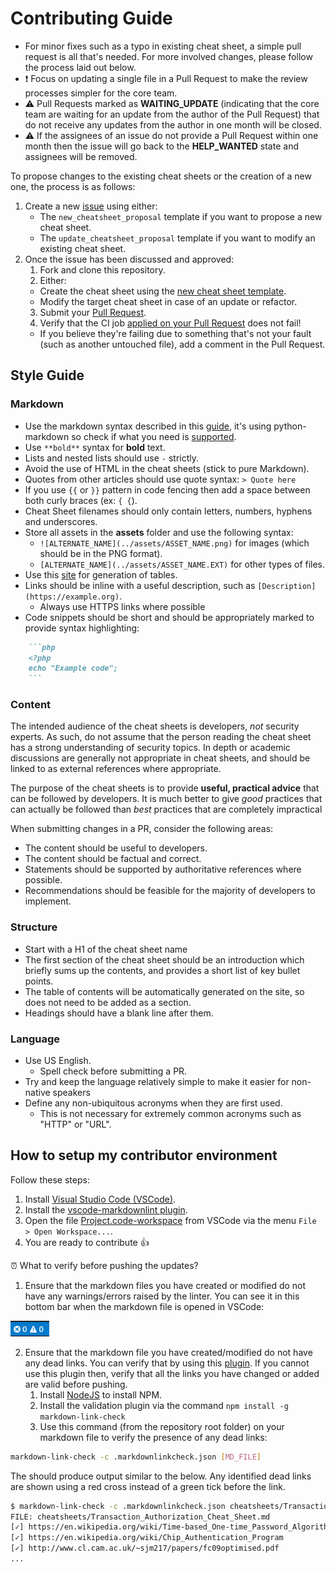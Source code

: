 # Contributing Guide

- For minor fixes such as a typo in existing cheat sheet, a simple pull request is all that's needed. For more involved changes, please follow the process laid out below.
- :heavy_exclamation_mark: Focus on updating a single file in a Pull Request to make the review processes simpler for the core team.
- :warning: Pull Requests marked as **WAITING_UPDATE** (indicating that the core team are waiting for an update from the author of the Pull Request) that do not receive any updates from the author in one month will be closed.
- :warning: If the assignees of an issue do not provide a Pull Request within one month then the issue will go back to the **HELP_WANTED** state and assignees will be removed.

To propose changes to the existing cheat sheets or the creation of a new one, the process is as follows:

1. Create a new [issue](https://github.com/OWASP/CheatSheetSeries/issues/new/choose) using either:
   - The `new_cheatsheet_proposal` template if you want to propose a new cheat sheet.
   - The `update_cheatsheet_proposal` template if you want to modify an existing cheat sheet.
2. Once the issue has been discussed and approved:
    1. Fork and clone this repository.
    2. Either:
      - Create the cheat sheet using the [new cheat sheet template](templates/New_CheatSheet.md).
      - Modify the target cheat sheet in case of an update or refactor.
    3. Submit your [Pull Request](https://help.github.com/articles/creating-a-pull-request/).
    4. Verify that the CI job [applied on your Pull Request](https://travis-ci.org/OWASP/CheatSheetSeries/pull_requests) does not fail!
      - If you believe they're failing due to something that's not your fault (such as another untouched file), add a comment in the Pull Request.

## Style Guide

### Markdown

- Use the markdown syntax described in this [guide](https://daringfireball.net/projects/markdown/syntax), it's using python-markdown so check if what you need is [supported](https://python-markdown.github.io/#support).
- Use `**bold**` syntax for **bold** text.
- Lists and nested lists should use `-` strictly.
- Avoid the use of HTML in the cheat sheets (stick to pure Markdown).
- Quotes from other articles should use quote syntax: `> Quote here`
- If you use `{{` or `}}` pattern in code fencing then add a space between both curly braces (ex: `{ {`).
- Cheat Sheet filenames should only contain letters, numbers, hyphens and underscores.
- Store all assets in the **assets** folder and use the following syntax:
    - `![ALTERNATE_NAME](../assets/ASSET_NAME.png)` for images (which should be in the PNG format).
    - `[ALTERNATE_NAME](../assets/ASSET_NAME.EXT)` for other types of files.
- Use this [site](https://www.tablesgenerator.com/markdown_tables) for generation of tables.
- Links should be inline with a useful description, such as `[Description](https://example.org)`.
    - Always use HTTPS links where possible
- Code snippets should be short and should be appropriately marked to provide syntax highlighting:

```md
    ```php
    <?php
    echo "Example code";
    ```
```

### Content

The intended audience of the cheat sheets is developers, _not_ security experts. As such, do not assume that the person reading the cheat sheet has a strong understanding of security topics. In depth or academic discussions are generally not appropriate in cheat sheets, and should be linked to as external references where appropriate.

The purpose of the cheat sheets is to provide **useful, practical advice** that can be followed by developers. It is much better to give _good_ practices that can actually be followed than _best_ practices that are completely impractical

When submitting changes in a PR, consider the following areas:

- The content should be useful to developers.
- The content should be factual and correct.
- Statements should be supported by authoritative references where possible.
- Recommendations should be feasible for the majority of developers to implement.

### Structure

- Start with a H1 of the cheat sheet name
- The first section of the cheat sheet should be an introduction which briefly sums up the contents, and provides a short list of key bullet points.
- The table of contents will be automatically generated on the site, so does not need to be added as a section.
- Headings should have a blank line after them.

### Language

- Use US English.
    - Spell check before submitting a PR.
- Try and keep the language relatively simple to make it easier for non-native speakers
- Define any non-ubiquitous acronyms when they are first used.
    - This is not necessary for extremely common acronyms such as "HTTP" or "URL".

## How to setup my contributor environment

Follow these steps:

1. Install [Visual Studio Code (VSCode)](https://code.visualstudio.com/).
2. Install the [vscode-markdownlint plugin](https://github.com/DavidAnson/vscode-markdownlint#install).
3. Open the file [Project.code-workspace](Project.code-workspace) from VSCode via the menu `File > Open Workspace...`.
4. You are ready to contribute :+1:

:alarm_clock: What to verify before pushing the updates?

1. Ensure that the markdown files you have created or modified do not have any warnings/errors raised by the linter. You can see it in this bottom bar when the markdown file is opened in VSCode:

![PluginWarningUI](assets/README_PluginWarningUI.png)

2. Ensure that the markdown file you have created/modified do not have any dead links. You can verify that by using this [plugin](https://www.npmjs.com/package/markdown-link-check). If you cannot use this plugin then, verify that all the links you have changed or added are valid before pushing.
    1. Install [NodeJS](https://nodejs.org/en/download/) to install NPM.
    2. Install the validation plugin via the command `npm install -g markdown-link-check`
    3. Use this command (from the repository root folder) on your markdown file to verify the presence of any dead links:

```bash
markdown-link-check -c .markdownlinkcheck.json [MD_FILE]
```

The should produce output similar to the below. Any identified dead links are shown using a red cross instead of a green tick before the link.

```bash
$ markdown-link-check -c .markdownlinkcheck.json cheatsheets/Transaction_Authorization_Cheat_Sheet.md
FILE: cheatsheets/Transaction_Authorization_Cheat_Sheet.md
[✓] https://en.wikipedia.org/wiki/Time-based_One-time_Password_Algorithm
[✓] https://en.wikipedia.org/wiki/Chip_Authentication_Program
[✓] http://www.cl.cam.ac.uk/~sjm217/papers/fc09optimised.pdf
...

```
